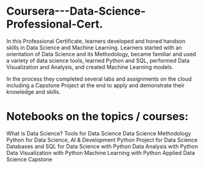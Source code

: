 # Coursera---Data-Science-Professional-Cert.
In this Professional Certificate, learners developed and honed handson skills in Data Science and Machine Learning. Learners started with an orientation of Data Science 
and its Methodology, became familiar and used a variety of data science tools, learned Python and SQL, performed Data Visualization and Analysis, and created Machine Learning models. 

In the process they completed several labs and assignments on the cloud including a Capstone Project at the end to apply and demonstrate their knowledge and skills.

# Notebooks on the topics / courses:
What is Data Science?
Tools for Data Science
Data Science Methodology
Python for Data Science, AI & Development
Python Project for Data Science
Databases and SQL for Data Science with Python
Data Analysis with Python
Data Visualization with Python
Machine Learning with Python
Applied Data Science Capstone
